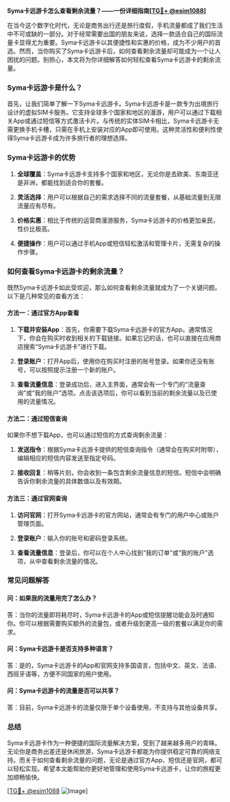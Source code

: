 **Syma卡远游卡怎么查看剩余流量？——一份详细指南[[TG💪+ @esim1088](https://t.me/s/esim1088)]**

在当今这个数字化时代，无论是商务出行还是旅行度假，手机流量都成了我们生活中不可或缺的一部分。对于经常需要出国的朋友来说，选择一款适合自己的国际流量卡显得尤为重要。Syma卡远游卡以其便捷性和实惠的价格，成为不少用户的首选。然而，当你购买了Syma卡远游卡后，如何查看剩余流量却可能成为一个让人困扰的问题。别担心，本文将为你详细解答如何轻松查看Syma卡远游卡的剩余流量。

### Syma卡远游卡是什么？

首先，让我们简单了解一下Syma卡远游卡。Syma卡远游卡是一款专为出境旅行设计的虚拟SIM卡服务。它支持全球多个国家和地区的漫游，用户可以通过下载相关App或通过短信等方式激活卡片。与传统的实体SIM卡相比，Syma卡远游卡无需更换手机卡槽，只需在手机上安装对应的App即可使用。这种灵活性和便利性使得Syma卡远游卡成为许多旅行者的理想选择。

### Syma卡远游卡的优势

1. **全球覆盖**：Syma卡远游卡支持多个国家和地区，无论你是去欧美、东南亚还是非洲，都能找到适合你的套餐。
   
2. **灵活选择**：用户可以根据自己的需求选择不同的流量套餐，从基础流量到无限流量应有尽有。
   
3. **价格实惠**：相比于传统的运营商漫游服务，Syma卡远游卡的价格更加亲民，性价比极高。
   
4. **便捷操作**：用户可以通过手机App或短信轻松激活和管理卡片，无需复杂的操作步骤。

### 如何查看Syma卡远游卡的剩余流量？

既然Syma卡远游卡如此受欢迎，那么如何查看剩余流量就成为了一个关键问题。以下是几种常见的查看方法：

#### 方法一：通过官方App查看

1. **下载并安装App**：首先，你需要下载Syma卡远游卡的官方App。通常情况下，你会在购买时收到相关的下载链接。如果忘记的话，也可以直接在应用商店搜索“Syma卡远游卡”进行下载。

2. **登录账户**：打开App后，使用你在购买时注册的账号登录。如果你还没有账号，可以按照提示注册一个新的账户。

3. **查看流量信息**：登录成功后，进入主界面，通常会有一个专门的“流量查询”或“我的账户”选项。点击该选项后，你可以看到当前的剩余流量以及已使用的流量情况。

#### 方法二：通过短信查询

如果你不想下载App，也可以通过短信的方式查询剩余流量：

1. **发送指令**：根据Syma卡远游卡提供的短信查询指令（通常会在购买时附带），编辑相应的短信内容发送至指定号码。

2. **接收回复**：稍等片刻，你会收到一条包含剩余流量信息的短信。短信中会明确告诉你剩余流量的具体数值以及有效期。

#### 方法三：通过官网查询

1. **访问官网**：打开Syma卡远游卡的官方网站，通常会有专门的用户中心或账户管理页面。

2. **登录账户**：输入你的账号和密码登录系统。

3. **查看流量信息**：登录后，你可以在个人中心找到“我的订单”或“我的账户”选项，从中查看剩余流量的情况。

### 常见问题解答

#### 问：如果我的流量用完了怎么办？
答：当你的流量即将耗尽时，Syma卡远游卡的App或短信提醒功能会及时通知你。你可以根据需要购买额外的流量包，或者升级到更高一级的套餐以满足你的需求。

#### 问：Syma卡远游卡是否支持多种语言？
答：是的，Syma卡远游卡的App和官网支持多国语言，包括中文、英文、法语、西班牙语等，方便不同国家的用户使用。

#### 问：Syma卡远游卡的流量是否可以共享？
答：目前，Syma卡远游卡的流量仅限于单个设备使用，不支持与其他设备共享。

### 总结

Syma卡远游卡作为一种便捷的国际流量解决方案，受到了越来越多用户的青睐。无论你是商务出差还是休闲旅游，Syma卡远游卡都能为你提供稳定可靠的网络支持。而关于如何查看剩余流量的问题，无论是通过官方App、短信还是官网，都可以轻松实现。希望本文能帮助你更好地管理和使用Syma卡远游卡，让你的旅程更加顺畅愉快。

[[TG💪+ @esim1088](https://t.me/s/esim1088) ![Image](https://i.postimg.cc/4NQfJmqS/Snipaste-2025-05-13-00-14-12.png)]